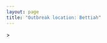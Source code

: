 ```yaml
---
layout: page
title: "Outbreak location: Bettiah"
---
```

<div id="mapid">
<script src="https://buda-magenta.github.io/hazard_map/load_map.js"></script>
><script>
var marker_outbreak = L.marker([26.791073, 84.560107],{"autoPan": true}).addTo(map); marker_outbreak.bindTooltip("Bettiah").openTooltip();

var circle_1 = L.circle([26.148658, 85.340013], {"pane": "markerPane", "color": "red", "fill": true, "fillOpacity": 0.2, "fillRule": "evenodd", "lineCap": "round", "lineJoin": "round", "opacity": 1.0, "radius": 87917, "stroke": true, "weight": 3}).addTo(map);
circle_1.bindTooltip("Muzaffarpur<br>rank: 1<br>hazard index: 0.087917")
circle_1.bindPopup('<a href="https://buda-magenta.github.io/hazard_map/Muzaffarpur">Muzaffarpur</a>')

var circle_2 = L.circle([26.671329, 83.364583], {"pane": "markerPane", "color": "red", "fill": true, "fillOpacity": 0.2, "fillRule": "evenodd", "lineCap": "round", "lineJoin": "round", "opacity": 1.0, "radius": 74764, "stroke": true, "weight": 3}).addTo(map);
circle_2.bindTooltip("Gorakhpur<br>rank: 2<br>hazard index: 0.074765")
circle_2.bindPopup('<a href="https://buda-magenta.github.io/hazard_map/Gorakhpur">Gorakhpur</a>')

var circle_3 = L.circle([28.651718, 77.221939], {"pane": "markerPane", "color": "red", "fill": true, "fillOpacity": 0.2, "fillRule": "evenodd", "lineCap": "round", "lineJoin": "round", "opacity": 1.0, "radius": 52186, "stroke": true, "weight": 3}).addTo(map);
circle_3.bindTooltip("Delhi<br>rank: 3<br>hazard index: 0.052186")
circle_3.bindPopup('<a href="https://buda-magenta.github.io/hazard_map/Delhi">Delhi</a>')

var circle_4 = L.circle([26.669512, 84.957411], {"pane": "markerPane", "color": "red", "fill": true, "fillOpacity": 0.2, "fillRule": "evenodd", "lineCap": "round", "lineJoin": "round", "opacity": 1.0, "radius": 40619, "stroke": true, "weight": 3}).addTo(map);
circle_4.bindTooltip("Motihari<br>rank: 4<br>hazard index: 0.040619")
circle_4.bindPopup('<a href="https://buda-magenta.github.io/hazard_map/Motihari">Motihari</a>')

var circle_5 = L.circle([25.609324, 85.123525], {"pane": "markerPane", "color": "red", "fill": true, "fillOpacity": 0.2, "fillRule": "evenodd", "lineCap": "round", "lineJoin": "round", "opacity": 1.0, "radius": 26032, "stroke": true, "weight": 3}).addTo(map);
circle_5.bindTooltip("Patna<br>rank: 5<br>hazard index: 0.026032")
circle_5.bindPopup('<a href="https://buda-magenta.github.io/hazard_map/Patna">Patna</a>')

var circle_6 = L.circle([27.059011, 84.206464], {"pane": "markerPane", "color": "red", "fill": true, "fillOpacity": 0.2, "fillRule": "evenodd", "lineCap": "round", "lineJoin": "round", "opacity": 1.0, "radius": 12789, "stroke": true, "weight": 3}).addTo(map);
circle_6.bindTooltip("Bagaha<br>rank: 6<br>hazard index: 0.012790")
circle_6.bindPopup('<a href="https://buda-magenta.github.io/hazard_map/Bagaha">Bagaha</a>')

var circle_7 = L.circle([26.083143, 86.032571], {"pane": "markerPane", "color": "red", "fill": true, "fillOpacity": 0.2, "fillRule": "evenodd", "lineCap": "round", "lineJoin": "round", "opacity": 1.0, "radius": 10721, "stroke": true, "weight": 3}).addTo(map);
circle_7.bindTooltip("Darbhanga<br>rank: 7<br>hazard index: 0.010721")
circle_7.bindPopup('<a href="https://buda-magenta.github.io/hazard_map/Darbhanga">Darbhanga</a>')

var circle_8 = L.circle([26.055318, 82.993139], {"pane": "markerPane", "color": "red", "fill": true, "fillOpacity": 0.2, "fillRule": "evenodd", "lineCap": "round", "lineJoin": "round", "opacity": 1.0, "radius": 4801, "stroke": true, "weight": 3}).addTo(map);
circle_8.bindTooltip("Nizamabad<br>rank: 8<br>hazard index: 0.004802")
circle_8.bindPopup('<a href="https://buda-magenta.github.io/hazard_map/Nizamabad">Nizamabad</a>')

var circle_9 = L.circle([25.205305, 85.514612], {"pane": "markerPane", "color": "red", "fill": true, "fillOpacity": 0.2, "fillRule": "evenodd", "lineCap": "round", "lineJoin": "round", "opacity": 1.0, "radius": 4591, "stroke": true, "weight": 3}).addTo(map);
circle_9.bindTooltip("Biharsharif<br>rank: 9<br>hazard index: 0.004592")
circle_9.bindPopup('<a href="https://buda-magenta.github.io/hazard_map/Biharsharif">Biharsharif</a>')

var circle_10 = L.circle([25.954628, 83.647350], {"pane": "markerPane", "color": "red", "fill": true, "fillOpacity": 0.2, "fillRule": "evenodd", "lineCap": "round", "lineJoin": "round", "opacity": 1.0, "radius": 4438, "stroke": true, "weight": 3}).addTo(map);
circle_10.bindTooltip("Maunath Bhanjan<br>rank: 10<br>hazard index: 0.004438")
circle_10.bindPopup('<a href="https://buda-magenta.github.io/hazard_map/Maunath_Bhanjan">Maunath Bhanjan</a>')

var circle_11 = L.circle([28.457876, 79.405571], {"pane": "markerPane", "color": "red", "fill": true, "fillOpacity": 0.2, "fillRule": "evenodd", "lineCap": "round", "lineJoin": "round", "opacity": 1.0, "radius": 4054, "stroke": true, "weight": 3}).addTo(map);
circle_11.bindTooltip("Bareilly<br>rank: 11<br>hazard index: 0.004054")
circle_11.bindPopup('<a href="https://buda-magenta.github.io/hazard_map/Bareilly">Bareilly</a>')

var circle_12 = L.circle([28.863842, 78.805778], {"pane": "markerPane", "color": "red", "fill": true, "fillOpacity": 0.2, "fillRule": "evenodd", "lineCap": "round", "lineJoin": "round", "opacity": 1.0, "radius": 4051, "stroke": true, "weight": 3}).addTo(map);
circle_12.bindTooltip("Moradabad<br>rank: 12<br>hazard index: 0.004052")
circle_12.bindPopup('<a href="https://buda-magenta.github.io/hazard_map/Moradabad">Moradabad</a>')

var circle_13 = L.circle([25.623457, 84.596839], {"pane": "markerPane", "color": "red", "fill": true, "fillOpacity": 0.2, "fillRule": "evenodd", "lineCap": "round", "lineJoin": "round", "opacity": 1.0, "radius": 4038, "stroke": true, "weight": 3}).addTo(map);
circle_13.bindTooltip("Arrah<br>rank: 13<br>hazard index: 0.004038")
circle_13.bindPopup('<a href="https://buda-magenta.github.io/hazard_map/Arrah">Arrah</a>')

var circle_14 = L.circle([26.269722, 82.994425], {"pane": "markerPane", "color": "red", "fill": true, "fillOpacity": 0.2, "fillRule": "evenodd", "lineCap": "round", "lineJoin": "round", "opacity": 1.0, "radius": 3261, "stroke": true, "weight": 3}).addTo(map);
circle_14.bindTooltip("Burhanpur<br>rank: 14<br>hazard index: 0.003262")
circle_14.bindPopup('<a href="https://buda-magenta.github.io/hazard_map/Burhanpur">Burhanpur</a>')

var circle_15 = L.circle([25.773344, 84.784977], {"pane": "markerPane", "color": "red", "fill": true, "fillOpacity": 0.2, "fillRule": "evenodd", "lineCap": "round", "lineJoin": "round", "opacity": 1.0, "radius": 3117, "stroke": true, "weight": 3}).addTo(map);
circle_15.bindTooltip("Chapra<br>rank: 15<br>hazard index: 0.003118")
circle_15.bindPopup('<a href="https://buda-magenta.github.io/hazard_map/Chapra">Chapra</a>')

var circle_16 = L.circle([25.623400, 85.041700], {"pane": "markerPane", "color": "red", "fill": true, "fillOpacity": 0.2, "fillRule": "evenodd", "lineCap": "round", "lineJoin": "round", "opacity": 1.0, "radius": 2818, "stroke": true, "weight": 3}).addTo(map);
circle_16.bindTooltip("Dinapur Nizamat<br>rank: 16<br>hazard index: 0.002819")
circle_16.bindPopup('<a href="https://buda-magenta.github.io/hazard_map/Dinapur_Nizamat">Dinapur Nizamat</a>')

var circle_17 = L.circle([25.335649, 83.007629], {"pane": "markerPane", "color": "red", "fill": true, "fillOpacity": 0.2, "fillRule": "evenodd", "lineCap": "round", "lineJoin": "round", "opacity": 1.0, "radius": 2774, "stroke": true, "weight": 3}).addTo(map);
circle_17.bindTooltip("Varanasi<br>rank: 17<br>hazard index: 0.002775")
circle_17.bindPopup('<a href="https://buda-magenta.github.io/hazard_map/Varanasi">Varanasi</a>')

var circle_18 = L.circle([25.286698, 87.132254], {"pane": "markerPane", "color": "red", "fill": true, "fillOpacity": 0.2, "fillRule": "evenodd", "lineCap": "round", "lineJoin": "round", "opacity": 1.0, "radius": 2707, "stroke": true, "weight": 3}).addTo(map);
circle_18.bindTooltip("Bhagalpur<br>rank: 18<br>hazard index: 0.002707")
circle_18.bindPopup('<a href="https://buda-magenta.github.io/hazard_map/Bhagalpur">Bhagalpur</a>')

var circle_19 = L.circle([25.572433, 83.609605], {"pane": "markerPane", "color": "red", "fill": true, "fillOpacity": 0.2, "fillRule": "evenodd", "lineCap": "round", "lineJoin": "round", "opacity": 1.0, "radius": 2615, "stroke": true, "weight": 3}).addTo(map);
circle_19.bindTooltip("Medinipur<br>rank: 19<br>hazard index: 0.002616")
circle_19.bindPopup('<a href="https://buda-magenta.github.io/hazard_map/Medinipur">Medinipur</a>')

var circle_20 = L.circle([25.720581, 85.255560], {"pane": "markerPane", "color": "red", "fill": true, "fillOpacity": 0.2, "fillRule": "evenodd", "lineCap": "round", "lineJoin": "round", "opacity": 1.0, "radius": 2275, "stroke": true, "weight": 3}).addTo(map);
circle_20.bindTooltip("Hajipur<br>rank: 20<br>hazard index: 0.002275")
circle_20.bindPopup('<a href="https://buda-magenta.github.io/hazard_map/Hajipur">Hajipur</a>')

var circle_21 = L.circle([27.985060, 80.753845], {"pane": "markerPane", "color": "red", "fill": true, "fillOpacity": 0.2, "fillRule": "evenodd", "lineCap": "round", "lineJoin": "round", "opacity": 1.0, "radius": 2178, "stroke": true, "weight": 3}).addTo(map);
circle_21.bindTooltip("Lakhimpur<br>rank: 21<br>hazard index: 0.002179")
circle_21.bindPopup('<a href="https://buda-magenta.github.io/hazard_map/Lakhimpur">Lakhimpur</a>')

var circle_22 = L.circle([26.838100, 80.934600], {"pane": "markerPane", "color": "red", "fill": true, "fillOpacity": 0.2, "fillRule": "evenodd", "lineCap": "round", "lineJoin": "round", "opacity": 1.0, "radius": 2120, "stroke": true, "weight": 3}).addTo(map);
circle_22.bindTooltip("Lucknow<br>rank: 22<br>hazard index: 0.002120")
circle_22.bindPopup('<a href="https://buda-magenta.github.io/hazard_map/Lucknow">Lucknow</a>')

var circle_23 = L.circle([26.131004, 84.391257], {"pane": "markerPane", "color": "red", "fill": true, "fillOpacity": 0.2, "fillRule": "evenodd", "lineCap": "round", "lineJoin": "round", "opacity": 1.0, "radius": 2079, "stroke": true, "weight": 3}).addTo(map);
circle_23.bindTooltip("Siwan<br>rank: 23<br>hazard index: 0.002080")
circle_23.bindPopup('<a href="https://buda-magenta.github.io/hazard_map/Siwan">Siwan</a>')

var circle_24 = L.circle([19.075990, 72.877393], {"pane": "markerPane", "color": "red", "fill": true, "fillOpacity": 0.2, "fillRule": "evenodd", "lineCap": "round", "lineJoin": "round", "opacity": 1.0, "radius": 1817, "stroke": true, "weight": 3}).addTo(map);
circle_24.bindTooltip("Mumbai<br>rank: 24<br>hazard index: 0.001817")
circle_24.bindPopup('<a href="https://buda-magenta.github.io/hazard_map/Mumbai">Mumbai</a>')

var circle_25 = L.circle([22.541418, 88.357691], {"pane": "markerPane", "color": "red", "fill": true, "fillOpacity": 0.2, "fillRule": "evenodd", "lineCap": "round", "lineJoin": "round", "opacity": 1.0, "radius": 1745, "stroke": true, "weight": 3}).addTo(map);
circle_25.bindTooltip("Kolkata<br>rank: 25<br>hazard index: 0.001746")
circle_25.bindPopup('<a href="https://buda-magenta.github.io/hazard_map/Kolkata">Kolkata</a>')

var circle_26 = L.circle([26.724789, 82.793269], {"pane": "markerPane", "color": "red", "fill": true, "fillOpacity": 0.2, "fillRule": "evenodd", "lineCap": "round", "lineJoin": "round", "opacity": 1.0, "radius": 1639, "stroke": true, "weight": 3}).addTo(map);
circle_26.bindTooltip("Basti<br>rank: 26<br>hazard index: 0.001640")
circle_26.bindPopup('<a href="https://buda-magenta.github.io/hazard_map/Basti">Basti</a>')

var circle_27 = L.circle([26.423847, 83.762732], {"pane": "markerPane", "color": "red", "fill": true, "fillOpacity": 0.2, "fillRule": "evenodd", "lineCap": "round", "lineJoin": "round", "opacity": 1.0, "radius": 1507, "stroke": true, "weight": 3}).addTo(map);
circle_27.bindTooltip("Deoria<br>rank: 27<br>hazard index: 0.001507")
circle_27.bindPopup('<a href="https://buda-magenta.github.io/hazard_map/Deoria">Deoria</a>')

var circle_28 = L.circle([27.912633, 79.746563], {"pane": "markerPane", "color": "red", "fill": true, "fillOpacity": 0.2, "fillRule": "evenodd", "lineCap": "round", "lineJoin": "round", "opacity": 1.0, "radius": 1462, "stroke": true, "weight": 3}).addTo(map);
circle_28.bindTooltip("Shahjahanpur<br>rank: 28<br>hazard index: 0.001463")
circle_28.bindPopup('<a href="https://buda-magenta.github.io/hazard_map/Shahjahanpur">Shahjahanpur</a>')

var circle_29 = L.circle([26.022697, 83.028873], {"pane": "markerPane", "color": "red", "fill": true, "fillOpacity": 0.2, "fillRule": "evenodd", "lineCap": "round", "lineJoin": "round", "opacity": 1.0, "radius": 1456, "stroke": true, "weight": 3}).addTo(map);
circle_29.bindTooltip("Azamgarh<br>rank: 29<br>hazard index: 0.001456")
circle_29.bindPopup('<a href="https://buda-magenta.github.io/hazard_map/Azamgarh">Azamgarh</a>')

var circle_30 = L.circle([28.794068, 79.185930], {"pane": "markerPane", "color": "red", "fill": true, "fillOpacity": 0.2, "fillRule": "evenodd", "lineCap": "round", "lineJoin": "round", "opacity": 1.0, "radius": 1396, "stroke": true, "weight": 3}).addTo(map);
circle_30.bindTooltip("Rampur<br>rank: 30<br>hazard index: 0.001396")
circle_30.bindPopup('<a href="https://buda-magenta.github.io/hazard_map/Rampur">Rampur</a>')

var circle_31 = L.circle([25.152471, 85.006878], {"pane": "markerPane", "color": "red", "fill": true, "fillOpacity": 0.2, "fillRule": "evenodd", "lineCap": "round", "lineJoin": "round", "opacity": 1.0, "radius": 1336, "stroke": true, "weight": 3}).addTo(map);
circle_31.bindTooltip("Jehanabad<br>rank: 31<br>hazard index: 0.001336")
circle_31.bindPopup('<a href="https://buda-magenta.github.io/hazard_map/Jehanabad">Jehanabad</a>')

var circle_32 = L.circle([24.796436, 85.007956], {"pane": "markerPane", "color": "red", "fill": true, "fillOpacity": 0.2, "fillRule": "evenodd", "lineCap": "round", "lineJoin": "round", "opacity": 1.0, "radius": 1327, "stroke": true, "weight": 3}).addTo(map);
circle_32.bindTooltip("Gaya<br>rank: 32<br>hazard index: 0.001327")
circle_32.bindPopup('<a href="https://buda-magenta.github.io/hazard_map/Gaya">Gaya</a>')

var circle_33 = L.circle([26.460914, 80.321759], {"pane": "markerPane", "color": "red", "fill": true, "fillOpacity": 0.2, "fillRule": "evenodd", "lineCap": "round", "lineJoin": "round", "opacity": 1.0, "radius": 1143, "stroke": true, "weight": 3}).addTo(map);
circle_33.bindTooltip("Kanpur<br>rank: 33<br>hazard index: 0.001143")
circle_33.bindPopup('<a href="https://buda-magenta.github.io/hazard_map/Kanpur">Kanpur</a>')

var circle_34 = L.circle([28.740613, 77.835426], {"pane": "markerPane", "color": "red", "fill": true, "fillOpacity": 0.2, "fillRule": "evenodd", "lineCap": "round", "lineJoin": "round", "opacity": 1.0, "radius": 1126, "stroke": true, "weight": 3}).addTo(map);
circle_34.bindTooltip("Hapur<br>rank: 34<br>hazard index: 0.001126")
circle_34.bindPopup('<a href="https://buda-magenta.github.io/hazard_map/Hapur">Hapur</a>')

var circle_35 = L.circle([25.562071, 84.015672], {"pane": "markerPane", "color": "red", "fill": true, "fillOpacity": 0.2, "fillRule": "evenodd", "lineCap": "round", "lineJoin": "round", "opacity": 1.0, "radius": 1086, "stroke": true, "weight": 3}).addTo(map);
circle_35.bindTooltip("Buxar<br>rank: 35<br>hazard index: 0.001087")
circle_35.bindPopup('<a href="https://buda-magenta.github.io/hazard_map/Buxar">Buxar</a>')

var circle_36 = L.circle([25.877933, 84.119959], {"pane": "markerPane", "color": "red", "fill": true, "fillOpacity": 0.2, "fillRule": "evenodd", "lineCap": "round", "lineJoin": "round", "opacity": 1.0, "radius": 1068, "stroke": true, "weight": 3}).addTo(map);
circle_36.bindTooltip("Ballia<br>rank: 36<br>hazard index: 0.001068")
circle_36.bindPopup('<a href="https://buda-magenta.github.io/hazard_map/Ballia">Ballia</a>')

var circle_37 = L.circle([25.603508, 83.507454], {"pane": "markerPane", "color": "red", "fill": true, "fillOpacity": 0.2, "fillRule": "evenodd", "lineCap": "round", "lineJoin": "round", "opacity": 1.0, "radius": 1025, "stroke": true, "weight": 3}).addTo(map);
circle_37.bindTooltip("Ghazipur<br>rank: 37<br>hazard index: 0.001026")
circle_37.bindPopup('<a href="https://buda-magenta.github.io/hazard_map/Ghazipur">Ghazipur</a>')

var circle_38 = L.circle([25.512719, 86.090571], {"pane": "markerPane", "color": "red", "fill": true, "fillOpacity": 0.2, "fillRule": "evenodd", "lineCap": "round", "lineJoin": "round", "opacity": 1.0, "radius": 948, "stroke": true, "weight": 3}).addTo(map);
circle_38.bindTooltip("Begusarai<br>rank: 38<br>hazard index: 0.000948")
circle_38.bindPopup('<a href="https://buda-magenta.github.io/hazard_map/Begusarai">Begusarai</a>')

var circle_39 = L.circle([25.531031, 78.652689], {"pane": "markerPane", "color": "red", "fill": true, "fillOpacity": 0.2, "fillRule": "evenodd", "lineCap": "round", "lineJoin": "round", "opacity": 1.0, "radius": 864, "stroke": true, "weight": 3}).addTo(map);
circle_39.bindTooltip("Jhansi<br>rank: 39<br>hazard index: 0.000864")
circle_39.bindPopup('<a href="https://buda-magenta.github.io/hazard_map/Jhansi">Jhansi</a>')

var circle_40 = L.circle([28.923397, 78.488317], {"pane": "markerPane", "color": "red", "fill": true, "fillOpacity": 0.2, "fillRule": "evenodd", "lineCap": "round", "lineJoin": "round", "opacity": 1.0, "radius": 841, "stroke": true, "weight": 3}).addTo(map);
circle_40.bindTooltip("Amroha<br>rank: 40<br>hazard index: 0.000841")
circle_40.bindPopup('<a href="https://buda-magenta.github.io/hazard_map/Amroha">Amroha</a>')

var circle_41 = L.circle([28.753900, 77.399900], {"pane": "markerPane", "color": "red", "fill": true, "fillOpacity": 0.2, "fillRule": "evenodd", "lineCap": "round", "lineJoin": "round", "opacity": 1.0, "radius": 811, "stroke": true, "weight": 3}).addTo(map);
circle_41.bindTooltip("Khora<br>rank: 41<br>hazard index: 0.000812")
circle_41.bindPopup('<a href="https://buda-magenta.github.io/hazard_map/Khora">Khora</a>')

var circle_42 = L.circle([27.504639, 80.829466], {"pane": "markerPane", "color": "red", "fill": true, "fillOpacity": 0.2, "fillRule": "evenodd", "lineCap": "round", "lineJoin": "round", "opacity": 1.0, "radius": 795, "stroke": true, "weight": 3}).addTo(map);
circle_42.bindTooltip("Sitapur<br>rank: 42<br>hazard index: 0.000796")
circle_42.bindPopup('<a href="https://buda-magenta.github.io/hazard_map/Sitapur">Sitapur</a>')

var circle_43 = L.circle([28.428262, 77.002700], {"pane": "markerPane", "color": "red", "fill": true, "fillOpacity": 0.2, "fillRule": "evenodd", "lineCap": "round", "lineJoin": "round", "opacity": 1.0, "radius": 737, "stroke": true, "weight": 3}).addTo(map);
circle_43.bindTooltip("Gurgaon<br>rank: 43<br>hazard index: 0.000738")
circle_43.bindPopup('<a href="https://buda-magenta.github.io/hazard_map/Gurgaon">Gurgaon</a>')

var circle_44 = L.circle([28.402979, 77.310384], {"pane": "markerPane", "color": "red", "fill": true, "fillOpacity": 0.2, "fillRule": "evenodd", "lineCap": "round", "lineJoin": "round", "opacity": 1.0, "radius": 677, "stroke": true, "weight": 3}).addTo(map);
circle_44.bindTooltip("Faridabad<br>rank: 44<br>hazard index: 0.000677")
circle_44.bindPopup('<a href="https://buda-magenta.github.io/hazard_map/Faridabad">Faridabad</a>')

var circle_45 = L.circle([27.109667, 81.918329], {"pane": "markerPane", "color": "red", "fill": true, "fillOpacity": 0.2, "fillRule": "evenodd", "lineCap": "round", "lineJoin": "round", "opacity": 1.0, "radius": 615, "stroke": true, "weight": 3}).addTo(map);
circle_45.bindTooltip("Gonda<br>rank: 45<br>hazard index: 0.000615")
circle_45.bindPopup('<a href="https://buda-magenta.github.io/hazard_map/Gonda">Gonda</a>')

var circle_46 = L.circle([28.901090, 76.580194], {"pane": "markerPane", "color": "red", "fill": true, "fillOpacity": 0.2, "fillRule": "evenodd", "lineCap": "round", "lineJoin": "round", "opacity": 1.0, "radius": 536, "stroke": true, "weight": 3}).addTo(map);
circle_46.bindTooltip("Rohtak<br>rank: 46<br>hazard index: 0.000537")
circle_46.bindPopup('<a href="https://buda-magenta.github.io/hazard_map/Rohtak">Rohtak</a>')

var circle_47 = L.circle([25.560900, 87.647654], {"pane": "markerPane", "color": "red", "fill": true, "fillOpacity": 0.2, "fillRule": "evenodd", "lineCap": "round", "lineJoin": "round", "opacity": 1.0, "radius": 513, "stroke": true, "weight": 3}).addTo(map);
circle_47.bindTooltip("Katihar<br>rank: 47<br>hazard index: 0.000513")
circle_47.bindPopup('<a href="https://buda-magenta.github.io/hazard_map/Katihar">Katihar</a>')

var circle_48 = L.circle([25.832642, 86.614893], {"pane": "markerPane", "color": "red", "fill": true, "fillOpacity": 0.2, "fillRule": "evenodd", "lineCap": "round", "lineJoin": "round", "opacity": 1.0, "radius": 512, "stroke": true, "weight": 3}).addTo(map);
circle_48.bindTooltip("Saharsa<br>rank: 48<br>hazard index: 0.000512")
circle_48.bindPopup('<a href="https://buda-magenta.github.io/hazard_map/Saharsa">Saharsa</a>')

var circle_49 = L.circle([19.169335, 77.311013], {"pane": "markerPane", "color": "red", "fill": true, "fillOpacity": 0.2, "fillRule": "evenodd", "lineCap": "round", "lineJoin": "round", "opacity": 1.0, "radius": 505, "stroke": true, "weight": 3}).addTo(map);
circle_49.bindTooltip("Nanded Waghala<br>rank: 49<br>hazard index: 0.000506")
circle_49.bindPopup('<a href="https://buda-magenta.github.io/hazard_map/Nanded_Waghala">Nanded Waghala</a>')

var circle_50 = L.circle([25.438130, 81.833800], {"pane": "markerPane", "color": "red", "fill": true, "fillOpacity": 0.2, "fillRule": "evenodd", "lineCap": "round", "lineJoin": "round", "opacity": 1.0, "radius": 491, "stroke": true, "weight": 3}).addTo(map);
circle_50.bindTooltip("Allahabad<br>rank: 50<br>hazard index: 0.000492")
circle_50.bindPopup('<a href="https://buda-magenta.github.io/hazard_map/Allahabad">Allahabad</a>')

var circle_51 = L.circle([30.909016, 75.851601], {"pane": "markerPane", "color": "red", "fill": true, "fillOpacity": 0.2, "fillRule": "evenodd", "lineCap": "round", "lineJoin": "round", "opacity": 1.0, "radius": 471, "stroke": true, "weight": 3}).addTo(map);
circle_51.bindTooltip("Ludhiana<br>rank: 51<br>hazard index: 0.000472")
circle_51.bindPopup('<a href="https://buda-magenta.github.io/hazard_map/Ludhiana">Ludhiana</a>')

var circle_52 = L.circle([12.979120, 77.591300], {"pane": "markerPane", "color": "red", "fill": true, "fillOpacity": 0.2, "fillRule": "evenodd", "lineCap": "round", "lineJoin": "round", "opacity": 1.0, "radius": 471, "stroke": true, "weight": 3}).addTo(map);
circle_52.bindTooltip("Bangalore<br>rank: 52<br>hazard index: 0.000471")
circle_52.bindPopup('<a href="https://buda-magenta.github.io/hazard_map/Bangalore">Bangalore</a>')

var circle_53 = L.circle([29.000653, 77.768229], {"pane": "markerPane", "color": "red", "fill": true, "fillOpacity": 0.2, "fillRule": "evenodd", "lineCap": "round", "lineJoin": "round", "opacity": 1.0, "radius": 454, "stroke": true, "weight": 3}).addTo(map);
circle_53.bindTooltip("Meerut<br>rank: 53<br>hazard index: 0.000454")
circle_53.bindPopup('<a href="https://buda-magenta.github.io/hazard_map/Meerut">Meerut</a>')

var circle_54 = L.circle([26.716413, 88.430992], {"pane": "markerPane", "color": "red", "fill": true, "fillOpacity": 0.2, "fillRule": "evenodd", "lineCap": "round", "lineJoin": "round", "opacity": 1.0, "radius": 420, "stroke": true, "weight": 3}).addTo(map);
circle_54.bindTooltip("Siliguri<br>rank: 54<br>hazard index: 0.000420")
circle_54.bindPopup('<a href="https://buda-magenta.github.io/hazard_map/Siliguri">Siliguri</a>')

var circle_55 = L.circle([17.388786, 78.461065], {"pane": "markerPane", "color": "red", "fill": true, "fillOpacity": 0.2, "fillRule": "evenodd", "lineCap": "round", "lineJoin": "round", "opacity": 1.0, "radius": 383, "stroke": true, "weight": 3}).addTo(map);
circle_55.bindTooltip("Hyderabad<br>rank: 55<br>hazard index: 0.000384")
circle_55.bindPopup('<a href="https://buda-magenta.github.io/hazard_map/Hyderabad">Hyderabad</a>')

var circle_56 = L.circle([29.988077, 77.508130], {"pane": "markerPane", "color": "red", "fill": true, "fillOpacity": 0.2, "fillRule": "evenodd", "lineCap": "round", "lineJoin": "round", "opacity": 1.0, "radius": 350, "stroke": true, "weight": 3}).addTo(map);
circle_56.bindTooltip("Saharanpur<br>rank: 56<br>hazard index: 0.000351")
circle_56.bindPopup('<a href="https://buda-magenta.github.io/hazard_map/Saharanpur">Saharanpur</a>')

var circle_57 = L.circle([26.000000, 87.500000], {"pane": "markerPane", "color": "red", "fill": true, "fillOpacity": 0.2, "fillRule": "evenodd", "lineCap": "round", "lineJoin": "round", "opacity": 1.0, "radius": 342, "stroke": true, "weight": 3}).addTo(map);
circle_57.bindTooltip("Purnia<br>rank: 57<br>hazard index: 0.000343")
circle_57.bindPopup('<a href="https://buda-magenta.github.io/hazard_map/Purnia">Purnia</a>')

var circle_58 = L.circle([23.021624, 72.579707], {"pane": "markerPane", "color": "red", "fill": true, "fillOpacity": 0.2, "fillRule": "evenodd", "lineCap": "round", "lineJoin": "round", "opacity": 1.0, "radius": 338, "stroke": true, "weight": 3}).addTo(map);
circle_58.bindTooltip("Ahmedabad<br>rank: 58<br>hazard index: 0.000339")
circle_58.bindPopup('<a href="https://buda-magenta.github.io/hazard_map/Ahmedabad">Ahmedabad</a>')

var circle_59 = L.circle([27.175255, 78.009816], {"pane": "markerPane", "color": "red", "fill": true, "fillOpacity": 0.2, "fillRule": "evenodd", "lineCap": "round", "lineJoin": "round", "opacity": 1.0, "radius": 330, "stroke": true, "weight": 3}).addTo(map);
circle_59.bindTooltip("Agra<br>rank: 59<br>hazard index: 0.000330")
circle_59.bindPopup('<a href="https://buda-magenta.github.io/hazard_map/Agra">Agra</a>')

var circle_60 = L.circle([20.993276, 75.839983], {"pane": "markerPane", "color": "red", "fill": true, "fillOpacity": 0.2, "fillRule": "evenodd", "lineCap": "round", "lineJoin": "round", "opacity": 1.0, "radius": 324, "stroke": true, "weight": 3}).addTo(map);
circle_60.bindTooltip("Bhusawal<br>rank: 60<br>hazard index: 0.000324")
circle_60.bindPopup('<a href="https://buda-magenta.github.io/hazard_map/Bhusawal">Bhusawal</a>')

var circle_61 = L.circle([23.687130, 86.974659], {"pane": "markerPane", "color": "red", "fill": true, "fillOpacity": 0.2, "fillRule": "evenodd", "lineCap": "round", "lineJoin": "round", "opacity": 1.0, "radius": 321, "stroke": true, "weight": 3}).addTo(map);
circle_61.bindTooltip("Asansol<br>rank: 61<br>hazard index: 0.000321")
circle_61.bindPopup('<a href="https://buda-magenta.github.io/hazard_map/Asansol">Asansol</a>')

var circle_62 = L.circle([26.915458, 75.818982], {"pane": "markerPane", "color": "red", "fill": true, "fillOpacity": 0.2, "fillRule": "evenodd", "lineCap": "round", "lineJoin": "round", "opacity": 1.0, "radius": 320, "stroke": true, "weight": 3}).addTo(map);
circle_62.bindTooltip("Jaipur<br>rank: 62<br>hazard index: 0.000320")
circle_62.bindPopup('<a href="https://buda-magenta.github.io/hazard_map/Jaipur">Jaipur</a>')

var circle_63 = L.circle([27.876990, 78.137290], {"pane": "markerPane", "color": "red", "fill": true, "fillOpacity": 0.2, "fillRule": "evenodd", "lineCap": "round", "lineJoin": "round", "opacity": 1.0, "radius": 302, "stroke": true, "weight": 3}).addTo(map);
circle_63.bindTooltip("Aligarh<br>rank: 63<br>hazard index: 0.000302")
circle_63.bindPopup('<a href="https://buda-magenta.github.io/hazard_map/Aligarh">Aligarh</a>')

var circle_64 = L.circle([29.003314, 77.016732], {"pane": "markerPane", "color": "red", "fill": true, "fillOpacity": 0.2, "fillRule": "evenodd", "lineCap": "round", "lineJoin": "round", "opacity": 1.0, "radius": 299, "stroke": true, "weight": 3}).addTo(map);
circle_64.bindTooltip("Sonipat<br>rank: 64<br>hazard index: 0.000300")
circle_64.bindPopup('<a href="https://buda-magenta.github.io/hazard_map/Sonipat">Sonipat</a>')

var circle_65 = L.circle([28.733400, 77.298600], {"pane": "markerPane", "color": "red", "fill": true, "fillOpacity": 0.2, "fillRule": "evenodd", "lineCap": "round", "lineJoin": "round", "opacity": 1.0, "radius": 297, "stroke": true, "weight": 3}).addTo(map);
circle_65.bindTooltip("Loni<br>rank: 65<br>hazard index: 0.000298")
circle_65.bindPopup('<a href="https://buda-magenta.github.io/hazard_map/Loni">Loni</a>')

var circle_66 = L.circle([13.083694, 80.270186], {"pane": "markerPane", "color": "red", "fill": true, "fillOpacity": 0.2, "fillRule": "evenodd", "lineCap": "round", "lineJoin": "round", "opacity": 1.0, "radius": 287, "stroke": true, "weight": 3}).addTo(map);
circle_66.bindTooltip("Chennai<br>rank: 66<br>hazard index: 0.000288")
circle_66.bindPopup('<a href="https://buda-magenta.github.io/hazard_map/Chennai">Chennai</a>')

var circle_67 = L.circle([18.521428, 73.854454], {"pane": "markerPane", "color": "red", "fill": true, "fillOpacity": 0.2, "fillRule": "evenodd", "lineCap": "round", "lineJoin": "round", "opacity": 1.0, "radius": 280, "stroke": true, "weight": 3}).addTo(map);
circle_67.bindTooltip("Pune<br>rank: 67<br>hazard index: 0.000281")
circle_67.bindPopup('<a href="https://buda-magenta.github.io/hazard_map/Pune">Pune</a>')

var circle_68 = L.circle([30.733442, 76.779714], {"pane": "markerPane", "color": "red", "fill": true, "fillOpacity": 0.2, "fillRule": "evenodd", "lineCap": "round", "lineJoin": "round", "opacity": 1.0, "radius": 278, "stroke": true, "weight": 3}).addTo(map);
circle_68.bindTooltip("Chandigarh<br>rank: 68<br>hazard index: 0.000278")
circle_68.bindPopup('<a href="https://buda-magenta.github.io/hazard_map/Chandigarh">Chandigarh</a>')

var circle_69 = L.circle([21.170200, 72.831100], {"pane": "markerPane", "color": "red", "fill": true, "fillOpacity": 0.2, "fillRule": "evenodd", "lineCap": "round", "lineJoin": "round", "opacity": 1.0, "radius": 276, "stroke": true, "weight": 3}).addTo(map);
circle_69.bindTooltip("Surat<br>rank: 69<br>hazard index: 0.000276")
circle_69.bindPopup('<a href="https://buda-magenta.github.io/hazard_map/Surat">Surat</a>')

var circle_70 = L.circle([25.329791, 86.456777], {"pane": "markerPane", "color": "red", "fill": true, "fillOpacity": 0.2, "fillRule": "evenodd", "lineCap": "round", "lineJoin": "round", "opacity": 1.0, "radius": 274, "stroke": true, "weight": 3}).addTo(map);
circle_70.bindTooltip("Jamalpur<br>rank: 70<br>hazard index: 0.000275")
circle_70.bindPopup('<a href="https://buda-magenta.github.io/hazard_map/Jamalpur">Jamalpur</a>')

var circle_71 = L.circle([29.211757, 78.961731], {"pane": "markerPane", "color": "red", "fill": true, "fillOpacity": 0.2, "fillRule": "evenodd", "lineCap": "round", "lineJoin": "round", "opacity": 1.0, "radius": 268, "stroke": true, "weight": 3}).addTo(map);
circle_71.bindTooltip("Kashipur<br>rank: 71<br>hazard index: 0.000268")
circle_71.bindPopup('<a href="https://buda-magenta.github.io/hazard_map/Kashipur">Kashipur</a>')

var circle_72 = L.circle([24.900100, 84.018211], {"pane": "markerPane", "color": "red", "fill": true, "fillOpacity": 0.2, "fillRule": "evenodd", "lineCap": "round", "lineJoin": "round", "opacity": 1.0, "radius": 246, "stroke": true, "weight": 3}).addTo(map);
circle_72.bindTooltip("Sasaram<br>rank: 72<br>hazard index: 0.000247")
circle_72.bindPopup('<a href="https://buda-magenta.github.io/hazard_map/Sasaram">Sasaram</a>')

var circle_73 = L.circle([31.634308, 74.873679], {"pane": "markerPane", "color": "red", "fill": true, "fillOpacity": 0.2, "fillRule": "evenodd", "lineCap": "round", "lineJoin": "round", "opacity": 1.0, "radius": 238, "stroke": true, "weight": 3}).addTo(map);
circle_73.bindTooltip("Amritsar<br>rank: 73<br>hazard index: 0.000238")
circle_73.bindPopup('<a href="https://buda-magenta.github.io/hazard_map/Amritsar">Amritsar</a>')

var circle_74 = L.circle([28.660965, 76.834676], {"pane": "markerPane", "color": "red", "fill": true, "fillOpacity": 0.2, "fillRule": "evenodd", "lineCap": "round", "lineJoin": "round", "opacity": 1.0, "radius": 236, "stroke": true, "weight": 3}).addTo(map);
circle_74.bindTooltip("Bahadurgarh<br>rank: 74<br>hazard index: 0.000237")
circle_74.bindPopup('<a href="https://buda-magenta.github.io/hazard_map/Bahadurgarh">Bahadurgarh</a>')

var circle_75 = L.circle([23.535048, 87.338043], {"pane": "markerPane", "color": "red", "fill": true, "fillOpacity": 0.2, "fillRule": "evenodd", "lineCap": "round", "lineJoin": "round", "opacity": 1.0, "radius": 220, "stroke": true, "weight": 3}).addTo(map);
circle_75.bindTooltip("Durgapur<br>rank: 75<br>hazard index: 0.000221")
circle_75.bindPopup('<a href="https://buda-magenta.github.io/hazard_map/Durgapur">Durgapur</a>')

var circle_76 = L.circle([29.391275, 76.977168], {"pane": "markerPane", "color": "red", "fill": true, "fillOpacity": 0.2, "fillRule": "evenodd", "lineCap": "round", "lineJoin": "round", "opacity": 1.0, "radius": 219, "stroke": true, "weight": 3}).addTo(map);
circle_76.bindTooltip("Panipat<br>rank: 76<br>hazard index: 0.000219")
circle_76.bindPopup('<a href="https://buda-magenta.github.io/hazard_map/Panipat">Panipat</a>')

var circle_77 = L.circle([23.131954, 87.207397], {"pane": "markerPane", "color": "red", "fill": true, "fillOpacity": 0.2, "fillRule": "evenodd", "lineCap": "round", "lineJoin": "round", "opacity": 1.0, "radius": 212, "stroke": true, "weight": 3}).addTo(map);
circle_77.bindTooltip("Bankura<br>rank: 77<br>hazard index: 0.000213")
circle_77.bindPopup('<a href="https://buda-magenta.github.io/hazard_map/Bankura">Bankura</a>')

var circle_78 = L.circle([31.292011, 75.568058], {"pane": "markerPane", "color": "red", "fill": true, "fillOpacity": 0.2, "fillRule": "evenodd", "lineCap": "round", "lineJoin": "round", "opacity": 1.0, "radius": 211, "stroke": true, "weight": 3}).addTo(map);
circle_78.bindTooltip("Jalandhar<br>rank: 78<br>hazard index: 0.000211")
circle_78.bindPopup('<a href="https://buda-magenta.github.io/hazard_map/Jalandhar">Jalandhar</a>')

var circle_79 = L.circle([25.133173, 86.525040], {"pane": "markerPane", "color": "red", "fill": true, "fillOpacity": 0.2, "fillRule": "evenodd", "lineCap": "round", "lineJoin": "round", "opacity": 1.0, "radius": 200, "stroke": true, "weight": 3}).addTo(map);
circle_79.bindTooltip("Kharagpur<br>rank: 79<br>hazard index: 0.000201")
circle_79.bindPopup('<a href="https://buda-magenta.github.io/hazard_map/Kharagpur">Kharagpur</a>')

var circle_80 = L.circle([23.370035, 85.325013], {"pane": "markerPane", "color": "red", "fill": true, "fillOpacity": 0.2, "fillRule": "evenodd", "lineCap": "round", "lineJoin": "round", "opacity": 1.0, "radius": 197, "stroke": true, "weight": 3}).addTo(map);
circle_80.bindTooltip("Ranchi<br>rank: 80<br>hazard index: 0.000198")
circle_80.bindPopup('<a href="https://buda-magenta.github.io/hazard_map/Ranchi">Ranchi</a>')

var circle_81 = L.circle([19.194329, 72.970178], {"pane": "markerPane", "color": "red", "fill": true, "fillOpacity": 0.2, "fillRule": "evenodd", "lineCap": "round", "lineJoin": "round", "opacity": 1.0, "radius": 190, "stroke": true, "weight": 3}).addTo(map);
circle_81.bindTooltip("Thane<br>rank: 81<br>hazard index: 0.000191")
circle_81.bindPopup('<a href="https://buda-magenta.github.io/hazard_map/Thane">Thane</a>')

var circle_82 = L.circle([26.180598, 91.753943], {"pane": "markerPane", "color": "red", "fill": true, "fillOpacity": 0.2, "fillRule": "evenodd", "lineCap": "round", "lineJoin": "round", "opacity": 1.0, "radius": 189, "stroke": true, "weight": 3}).addTo(map);
circle_82.bindTooltip("Guwahati<br>rank: 82<br>hazard index: 0.000189")
circle_82.bindPopup('<a href="https://buda-magenta.github.io/hazard_map/Guwahati">Guwahati</a>')

var circle_83 = L.circle([25.280733, 83.125128], {"pane": "markerPane", "color": "red", "fill": true, "fillOpacity": 0.2, "fillRule": "evenodd", "lineCap": "round", "lineJoin": "round", "opacity": 1.0, "radius": 184, "stroke": true, "weight": 3}).addTo(map);
circle_83.bindTooltip("Mughal Sarai<br>rank: 83<br>hazard index: 0.000184")
circle_83.bindPopup('<a href="https://buda-magenta.github.io/hazard_map/Mughal_Sarai">Mughal Sarai</a>')

var circle_84 = L.circle([23.160894, 79.949770], {"pane": "markerPane", "color": "red", "fill": true, "fillOpacity": 0.2, "fillRule": "evenodd", "lineCap": "round", "lineJoin": "round", "opacity": 1.0, "radius": 178, "stroke": true, "weight": 3}).addTo(map);
circle_84.bindTooltip("Jabalpur<br>rank: 84<br>hazard index: 0.000178")
circle_84.bindPopup('<a href="https://buda-magenta.github.io/hazard_map/Jabalpur">Jabalpur</a>')

var circle_85 = L.circle([23.258486, 77.401989], {"pane": "markerPane", "color": "red", "fill": true, "fillOpacity": 0.2, "fillRule": "evenodd", "lineCap": "round", "lineJoin": "round", "opacity": 1.0, "radius": 176, "stroke": true, "weight": 3}).addTo(map);
circle_85.bindTooltip("Bhopal<br>rank: 85<br>hazard index: 0.000176")
circle_85.bindPopup('<a href="https://buda-magenta.github.io/hazard_map/Bhopal">Bhopal</a>')

var circle_86 = L.circle([21.237947, 81.633683], {"pane": "markerPane", "color": "red", "fill": true, "fillOpacity": 0.2, "fillRule": "evenodd", "lineCap": "round", "lineJoin": "round", "opacity": 1.0, "radius": 174, "stroke": true, "weight": 3}).addTo(map);
circle_86.bindTooltip("Raipur<br>rank: 86<br>hazard index: 0.000175")
circle_86.bindPopup('<a href="https://buda-magenta.github.io/hazard_map/Raipur">Raipur</a>')

var circle_87 = L.circle([23.795281, 86.430964], {"pane": "markerPane", "color": "red", "fill": true, "fillOpacity": 0.2, "fillRule": "evenodd", "lineCap": "round", "lineJoin": "round", "opacity": 1.0, "radius": 174, "stroke": true, "weight": 3}).addTo(map);
circle_87.bindTooltip("Dhanbad<br>rank: 87<br>hazard index: 0.000174")
circle_87.bindPopup('<a href="https://buda-magenta.github.io/hazard_map/Dhanbad">Dhanbad</a>')

var circle_88 = L.circle([18.434644, 79.132265], {"pane": "markerPane", "color": "red", "fill": true, "fillOpacity": 0.2, "fillRule": "evenodd", "lineCap": "round", "lineJoin": "round", "opacity": 1.0, "radius": 173, "stroke": true, "weight": 3}).addTo(map);
circle_88.bindTooltip("Karimnagar<br>rank: 88<br>hazard index: 0.000174")
circle_88.bindPopup('<a href="https://buda-magenta.github.io/hazard_map/Karimnagar">Karimnagar</a>')

var circle_89 = L.circle([29.301826, 76.338471], {"pane": "markerPane", "color": "red", "fill": true, "fillOpacity": 0.2, "fillRule": "evenodd", "lineCap": "round", "lineJoin": "round", "opacity": 1.0, "radius": 170, "stroke": true, "weight": 3}).addTo(map);
circle_89.bindTooltip("Jind<br>rank: 89<br>hazard index: 0.000170")
circle_89.bindPopup('<a href="https://buda-magenta.github.io/hazard_map/Jind">Jind</a>')

var circle_90 = L.circle([15.398403, 73.812918], {"pane": "markerPane", "color": "red", "fill": true, "fillOpacity": 0.2, "fillRule": "evenodd", "lineCap": "round", "lineJoin": "round", "opacity": 1.0, "radius": 167, "stroke": true, "weight": 3}).addTo(map);
circle_90.bindTooltip("Vasco Da Gama<br>rank: 90<br>hazard index: 0.000167")
circle_90.bindPopup('<a href="https://buda-magenta.github.io/hazard_map/Vasco_Da_Gama">Vasco Da Gama</a>')

var circle_91 = L.circle([29.448006, 77.740685], {"pane": "markerPane", "color": "red", "fill": true, "fillOpacity": 0.2, "fillRule": "evenodd", "lineCap": "round", "lineJoin": "round", "opacity": 1.0, "radius": 162, "stroke": true, "weight": 3}).addTo(map);
circle_91.bindTooltip("Muzaffarnagar<br>rank: 91<br>hazard index: 0.000162")
circle_91.bindPopup('<a href="https://buda-magenta.github.io/hazard_map/Muzaffarnagar">Muzaffarnagar</a>')

var circle_92 = L.circle([29.680327, 76.989625], {"pane": "markerPane", "color": "red", "fill": true, "fillOpacity": 0.2, "fillRule": "evenodd", "lineCap": "round", "lineJoin": "round", "opacity": 1.0, "radius": 150, "stroke": true, "weight": 3}).addTo(map);
circle_92.bindTooltip("Karnal<br>rank: 92<br>hazard index: 0.000151")
circle_92.bindPopup('<a href="https://buda-magenta.github.io/hazard_map/Karnal">Karnal</a>')

var circle_93 = L.circle([20.011247, 73.790236], {"pane": "markerPane", "color": "red", "fill": true, "fillOpacity": 0.2, "fillRule": "evenodd", "lineCap": "round", "lineJoin": "round", "opacity": 1.0, "radius": 149, "stroke": true, "weight": 3}).addTo(map);
circle_93.bindTooltip("Nashik<br>rank: 93<br>hazard index: 0.000150")
circle_93.bindPopup('<a href="https://buda-magenta.github.io/hazard_map/Nashik">Nashik</a>')

var circle_94 = L.circle([28.570784, 77.327107], {"pane": "markerPane", "color": "red", "fill": true, "fillOpacity": 0.2, "fillRule": "evenodd", "lineCap": "round", "lineJoin": "round", "opacity": 1.0, "radius": 148, "stroke": true, "weight": 3}).addTo(map);
circle_94.bindTooltip("Noida<br>rank: 94<br>hazard index: 0.000149")
circle_94.bindPopup('<a href="https://buda-magenta.github.io/hazard_map/Noida">Noida</a>')

var circle_95 = L.circle([34.074744, 74.820444], {"pane": "markerPane", "color": "red", "fill": true, "fillOpacity": 0.2, "fillRule": "evenodd", "lineCap": "round", "lineJoin": "round", "opacity": 1.0, "radius": 146, "stroke": true, "weight": 3}).addTo(map);
circle_95.bindTooltip("Srinagar<br>rank: 95<br>hazard index: 0.000147")
circle_95.bindPopup('<a href="https://buda-magenta.github.io/hazard_map/Srinagar">Srinagar</a>')

var circle_96 = L.circle([27.733696, 81.477321], {"pane": "markerPane", "color": "red", "fill": true, "fillOpacity": 0.2, "fillRule": "evenodd", "lineCap": "round", "lineJoin": "round", "opacity": 1.0, "radius": 141, "stroke": true, "weight": 3}).addTo(map);
circle_96.bindTooltip("Bahraich<br>rank: 96<br>hazard index: 0.000142")
circle_96.bindPopup('<a href="https://buda-magenta.github.io/hazard_map/Bahraich">Bahraich</a>')

var circle_97 = L.circle([21.149813, 79.082056], {"pane": "markerPane", "color": "red", "fill": true, "fillOpacity": 0.2, "fillRule": "evenodd", "lineCap": "round", "lineJoin": "round", "opacity": 1.0, "radius": 136, "stroke": true, "weight": 3}).addTo(map);
circle_97.bindTooltip("Nagpur<br>rank: 97<br>hazard index: 0.000137")
circle_97.bindPopup('<a href="https://buda-magenta.github.io/hazard_map/Nagpur">Nagpur</a>')

var circle_98 = L.circle([27.177366, 78.389912], {"pane": "markerPane", "color": "red", "fill": true, "fillOpacity": 0.2, "fillRule": "evenodd", "lineCap": "round", "lineJoin": "round", "opacity": 1.0, "radius": 135, "stroke": true, "weight": 3}).addTo(map);
circle_98.bindTooltip("Firozabad<br>rank: 98<br>hazard index: 0.000135")
circle_98.bindPopup('<a href="https://buda-magenta.github.io/hazard_map/Firozabad">Firozabad</a>')

var circle_99 = L.circle([20.266777, 85.843559], {"pane": "markerPane", "color": "red", "fill": true, "fillOpacity": 0.2, "fillRule": "evenodd", "lineCap": "round", "lineJoin": "round", "opacity": 1.0, "radius": 132, "stroke": true, "weight": 3}).addTo(map);
circle_99.bindTooltip("Bhubaneswar<br>rank: 99<br>hazard index: 0.000133")
circle_99.bindPopup('<a href="https://buda-magenta.github.io/hazard_map/Bhubaneswar">Bhubaneswar</a>')

var circle_100 = L.circle([30.325565, 78.043681], {"pane": "markerPane", "color": "red", "fill": true, "fillOpacity": 0.2, "fillRule": "evenodd", "lineCap": "round", "lineJoin": "round", "opacity": 1.0, "radius": 131, "stroke": true, "weight": 3}).addTo(map);
circle_100.bindTooltip("Dehradun<br>rank: 100<br>hazard index: 0.000132")
circle_100.bindPopup('<a href="https://buda-magenta.github.io/hazard_map/Dehradun">Dehradun</a>')
</script>
</div>